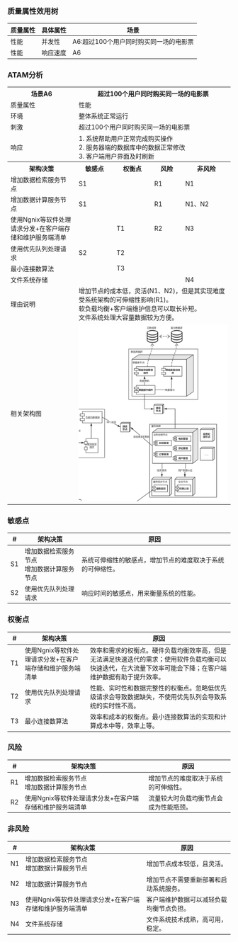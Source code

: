 ### 质量属性效用树

|质量属性|具体属性|场景|
|----|----|----|
|性能|并发性|A6:超过100个用户同时购买同一场的电影票|
|性能|响应速度|A6|

### ATAM分析

<table>
	<tr>
		<th>场景A6</th>
		<th colspan='4'>超过100个用户同时购买同一场的电影票</th>
	</tr>
	<tr>
		<td>质量属性</td>
		<td colspan='4'>性能</td>
	</tr>
	<tr>
		<td>环境</td>
		<td colspan='4'>整体系统正常运行</td>
	</tr>
	<tr>
		<td>刺激</td>
		<td colspan='4'>超过100个用户同时购买同一场的电影票</td>
	</tr>
	<tr>
		<td>响应</td>
		<td colspan='4'>1. 系统帮助用户正常完成购买操作<br/>2. 服务器端的数据库中的数据正常修改<br>3. 客户端用户界面及时刷新</td>
	</tr>
	<tr>
			<th>架构决策</th>
			<th>敏感点</th>
			<th>权衡点</th>
			<th>风险</th>
			<th>非风险</th>
	</tr>
	<tr>
		<td>增加数据检索服务节点</td>
		<td>S1</td>
		<td></td>
		<td>R1</td>
		<td>N1</td>
	</tr>
	<tr>
		<td>增加数据计算服务节点</td>
		<td>S1</td>
		<td></td>
		<td>R1</td>
		<td>N1、N2</td>
	</tr>
	<tr>
		<td>使用Ngnix等软件处理请求分发+在客户端存储和维护服务端清单</td>
		<td></td>
		<td>T1</td>
		<td>R2</td>
		<td>N3</td>
	</tr>
	<tr>
		<td>使用优先队列处理请求</td>
		<td>S2</td>
		<td>T2</td>
		<td></td>
		<td></td>
	</tr>
	<tr>
		<td>最小连接数算法</td>
		<td></td>
		<td>T3</td>
		<td></td>
		<td></td>
	</tr>
	<tr>
		<td>文件系统存储</td>
		<td></td>
		<td></td>
		<td></td>
		<td>N4</td>
	</tr>
	<tr>
		<td>理由说明</td>
		<td colspan='4'>增加节点的成本低，灵活(N1、N2)，但是其实现难度受系统架构的可伸缩性影响(R1)。<br>软负载均衡+客户端维护信息可以取长补短。<br>文件系统处理大容量数据较为方便。</td>
	</tr>
	<tr>
		<td>相关架构图</td>
		<td colspan='4'><img src='img/A6.jpg'></img></td>
	</tr>
</table>

### 敏感点

|#|架构决策|原因|
|-|-|-|
|S1|增加数据检索服务节点<br>增加数据计算服务节点|系统可伸缩性的敏感点，增加节点的难度取决于系统的可伸缩性。|
|S2|使用优先队列处理请求|响应时间的敏感点，用来衡量系统的性能。|

### 权衡点

|#|架构决策|原因|
|-|-|-|
|T1|使用Ngnix等软件处理请求分发+在客户端存储和维护服务端清单|效率和需求的权衡点。硬件负载均衡效率高，但是无法满足快速迭代的需求；使用软件负载均衡可以快速迭代，在大流量下效率可能会下降；在客户端维护数据有助于提升效率。|
|T2|使用优先队列处理请求|性能、实时性和数据完整性的权衡点。忽略低优先级请求会导致数据缺失，不使用优先队列会导致系统的实时性不高。|
|T3|最小连接数算法|效率和成本的权衡点。最小连接数算法的实现和计算成本中等，效率上等。|

### 风险

|#|架构决策|原因|
|-|-|-|
|R1|增加数据检索服务节点<br>增加数据计算服务节点|增加节点的难度取决于系统的可伸缩性。|
|R2|使用Ngnix等软件处理请求分发+在客户端存储和维护服务端清单|流量较大时负载均衡节点会成为性能瓶颈。|

### 非风险

|#|架构决策|原因|
|-|-|-|
|N1|增加数据检索服务节点<br>增加数据计算服务节点|增加节点成本较低，且灵活。|
|N2|增加数据计算服务节点|增加节点不需要重新部署和启动系统服务。|
|N3|使用Ngnix等软件处理请求分发+在客户端存储和维护服务端清单|客户端维护数据可以减轻负载均衡节点负担。|
|N4|文件系统存储|文件系统技术成熟，高可用，稳定。|
